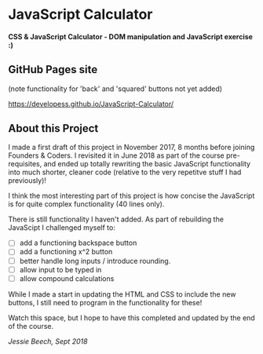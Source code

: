 # JavaScript Calculator

#### CSS & JavaScript Calculator - DOM manipulation and JavaScript exercise :)

## GitHub Pages site 

(note functionality for 'back' and 'squared' buttons not yet added)

https://developess.github.io/JavaScript-Calculator/

## About this Project

I made a first draft of this project in November 2017, 8 months before joining Founders & Coders. I revisited it in June 2018 as part of the course pre-requisites, and ended up totally rewriting the basic JavaScript functionality into much shorter, cleaner code (relative to the very repetitve stuff I had previously)! 

I think the most interesting part of this project is how concise the JavaScript is for quite complex functionality (40 lines only). 

There is still functionality I haven't added. As part of rebuilding the JavaScipt I challenged myself to:
- [ ] add a functioning backspace button
- [ ] add a functioning x^2 button
- [ ] better handle long inputs / introduce rounding.
- [ ] allow input to be typed in
- [ ] allow compound calculations

While I made a start in updating the HTML and CSS to include the new buttons, I still need to program in the functionality for these!

Watch this space, but I hope to have this completed and updated by the end of the course.

_Jessie Beech, Sept 2018_
